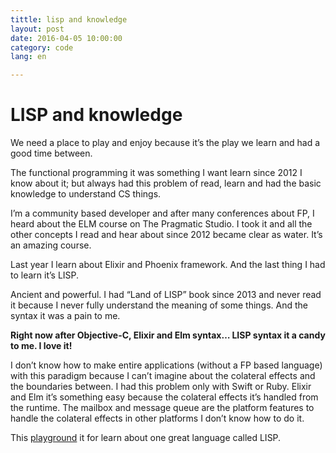```yaml
---
tittle: lisp and knowledge
layout: post
date: 2016-04-05 10:00:00
category: code
lang: en

---
```


# LISP and knowledge

We need a place to play and enjoy because it’s the play we learn and had a good time between.

The functional programming it was something I want learn since 2012 I know about it; but always had this problem of read, learn and had the basic knowledge to understand CS things.

I’m a community based developer and after many conferences about FP, I heard about the ELM course on The Pragmatic Studio. I took it and all the other concepts I read and hear about since 2012 became clear as water. It’s an amazing course.

Last year I learn about Elixir and Phoenix framework. And the last thing I had to learn it’s LISP.

Ancient and powerful. I had “Land of LISP” book since 2013 and never read it because I never fully understand the meaning of some things. And the syntax it was a pain to me.

**Right now after Objective-C, Elixir and Elm syntax… LISP syntax it a candy to me. I love it!**

I don’t know how to make entire applications (without a FP based language) with this paradigm because I can’t imagine about the colateral effects and the boundaries between. I had this problem only with Swift or Ruby. Elixir and Elm it’s something easy because the colateral effects it’s handled from the runtime. The mailbox and message queue are the platform features to handle the colateral effects in other platforms I don’t know how to do it.

This [playground](https://github.com/gzfrancisco/lisp-playground) it for learn about one great language called LISP.